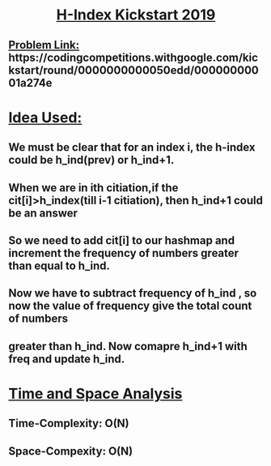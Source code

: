 <h1 align='center'><u><b> H-Index Kickstart 2019</b> </u></h1>

<h2> <u>Problem Link:</u> https://codingcompetitions.withgoogle.com/kickstart/round/0000000000050edd/00000000001a274e </h2>

<h1 ><u> Idea Used: </u></h1>

## We must be clear that for an index i, the h-index could be h_ind(prev) or h_ind+1.

## When we are in ith citiation,if the cit[i]>h_index(till i-1 citiation), then h_ind+1 could be an answer

## So we need to add cit[i] to our hashmap and increment the frequency of numbers greater than equal to h_ind.

## Now we have to subtract frequency of h_ind , so now the value of frequency give the total count of numbers

## greater than h_ind. Now comapre h_ind+1 with freq and update h_ind.

<h1 ><u> Time and Space Analysis </u></h1>

## Time-Complexity: O(N)

## Space-Compexity: O(N)
